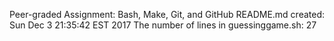 Peer-graded Assignment: Bash, Make, Git, and GitHub
README.md created: 
Sun Dec  3 21:35:42 EST 2017
The number of lines in guessinggame.sh:
      27
